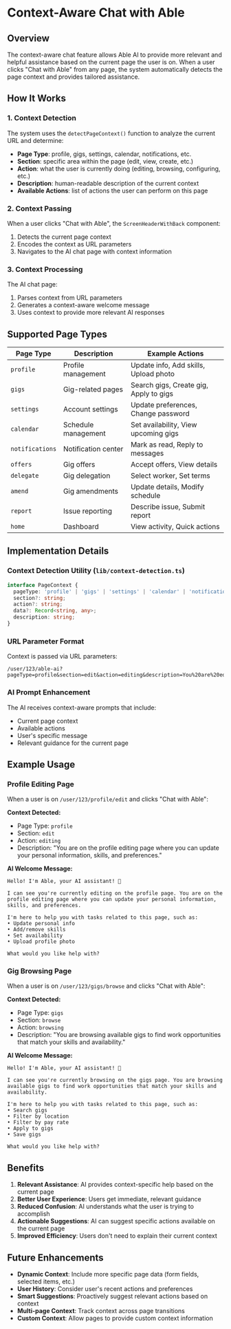 # Context-Aware Chat with Able

## Overview

The context-aware chat feature allows Able AI to provide more relevant and helpful assistance based on the current page the user is on. When a user clicks "Chat with Able" from any page, the system automatically detects the page context and provides tailored assistance.

## How It Works

### 1. Context Detection

The system uses the `detectPageContext()` function to analyze the current URL and determine:
- **Page Type**: profile, gigs, settings, calendar, notifications, etc.
- **Section**: specific area within the page (edit, view, create, etc.)
- **Action**: what the user is currently doing (editing, browsing, configuring, etc.)
- **Description**: human-readable description of the current context
- **Available Actions**: list of actions the user can perform on this page

### 2. Context Passing

When a user clicks "Chat with Able", the `ScreenHeaderWithBack` component:
1. Detects the current page context
2. Encodes the context as URL parameters
3. Navigates to the AI chat page with context information

### 3. Context Processing

The AI chat page:
1. Parses context from URL parameters
2. Generates a context-aware welcome message
3. Uses context to provide more relevant AI responses

## Supported Page Types

| Page Type | Description | Example Actions |
|-----------|-------------|-----------------|
| `profile` | Profile management | Update info, Add skills, Upload photo |
| `gigs` | Gig-related pages | Search gigs, Create gig, Apply to gigs |
| `settings` | Account settings | Update preferences, Change password |
| `calendar` | Schedule management | Set availability, View upcoming gigs |
| `notifications` | Notification center | Mark as read, Reply to messages |
| `offers` | Gig offers | Accept offers, View details |
| `delegate` | Gig delegation | Select worker, Set terms |
| `amend` | Gig amendments | Update details, Modify schedule |
| `report` | Issue reporting | Describe issue, Submit report |
| `home` | Dashboard | View activity, Quick actions |

## Implementation Details

### Context Detection Utility (`lib/context-detection.ts`)

```typescript
interface PageContext {
  pageType: 'profile' | 'gigs' | 'settings' | 'calendar' | 'notifications' | 'offers' | 'delegate' | 'amend' | 'report' | 'home' | 'unknown';
  section?: string;
  action?: string;
  data?: Record<string, any>;
  description: string;
}
```

### URL Parameter Format

Context is passed via URL parameters:
```
/user/123/able-ai?pageType=profile&section=edit&action=editing&description=You%20are%20editing%20your%20profile&availableActions=Update%20info,Add%20skills
```

### AI Prompt Enhancement

The AI receives context-aware prompts that include:
- Current page context
- Available actions
- User's specific message
- Relevant guidance for the current page

## Example Usage

### Profile Editing Page
When a user is on `/user/123/profile/edit` and clicks "Chat with Able":

**Context Detected:**
- Page Type: `profile`
- Section: `edit`
- Action: `editing`
- Description: "You are on the profile editing page where you can update your personal information, skills, and preferences."

**AI Welcome Message:**
```
Hello! I'm Able, your AI assistant! 🤖 

I can see you're currently editing on the profile page. You are on the profile editing page where you can update your personal information, skills, and preferences.

I'm here to help you with tasks related to this page, such as:
• Update personal info
• Add/remove skills
• Set availability
• Upload profile photo

What would you like help with?
```

### Gig Browsing Page
When a user is on `/user/123/gigs/browse` and clicks "Chat with Able":

**Context Detected:**
- Page Type: `gigs`
- Section: `browse`
- Action: `browsing`
- Description: "You are browsing available gigs to find work opportunities that match your skills and availability."

**AI Welcome Message:**
```
Hello! I'm Able, your AI assistant! 🤖 

I can see you're currently browsing on the gigs page. You are browsing available gigs to find work opportunities that match your skills and availability.

I'm here to help you with tasks related to this page, such as:
• Search gigs
• Filter by location
• Filter by pay rate
• Apply to gigs
• Save gigs

What would you like help with?
```

## Benefits

1. **Relevant Assistance**: AI provides context-specific help based on the current page
2. **Better User Experience**: Users get immediate, relevant guidance
3. **Reduced Confusion**: AI understands what the user is trying to accomplish
4. **Actionable Suggestions**: AI can suggest specific actions available on the current page
5. **Improved Efficiency**: Users don't need to explain their current context

## Future Enhancements

- **Dynamic Context**: Include more specific page data (form fields, selected items, etc.)
- **User History**: Consider user's recent actions and preferences
- **Smart Suggestions**: Proactively suggest relevant actions based on context
- **Multi-page Context**: Track context across page transitions
- **Custom Context**: Allow pages to provide custom context information
